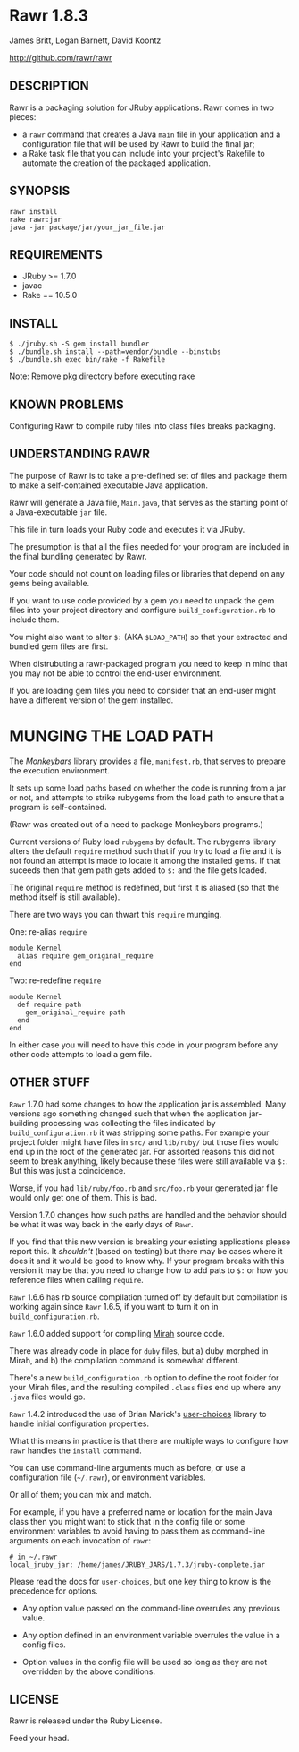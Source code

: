 Rawr 1.8.3
==========

James Britt, Logan Barnett, David Koontz

http://github.com/rawr/rawr


DESCRIPTION
-----------
  
Rawr is a packaging solution for JRuby applications. Rawr comes in two
pieces:

* a `rawr` command that creates a Java `main` file in your application
and a configuration file that will be used by Rawr to build the final jar;
* a Rake task file that you can include into your project's Rakefile to
automate the creation of the packaged application.

SYNOPSIS
--------

    rawr install
    rake rawr:jar
    java -jar package/jar/your_jar_file.jar

REQUIREMENTS
------------

* JRuby >= 1.7.0
* javac
* Rake == 10.5.0

INSTALL
-------

```
$ ./jruby.sh -S gem install bundler
$ ./bundle.sh install --path=vendor/bundle --binstubs
$ ./bundle.sh exec bin/rake -f Rakefile
```

Note: Remove pkg directory before executing rake

KNOWN PROBLEMS
--------------

Configuring Rawr to compile ruby files into class files breaks packaging.


UNDERSTANDING RAWR
------------------

The purpose of Rawr is to take a pre-defined set of files and package them to make a self-contained executable Java application.

Rawr will generate a Java file, `Main.java`, that serves as the starting point of a Java-executable `jar` file.

This file in turn loads your Ruby code and executes it via JRuby.

The presumption is that all the files needed for your program are included in the final bundling generated by Rawr.

Your code should not count on loading files or libraries that depend on any gems being available.

If you want to use code provided by a gem you need to unpack the gem files into your project directory and configure `build_configuration.rb` to include them.

You might also want to alter `$:` (AKA `$LOAD_PATH`) so that your extracted and bundled gem files are first.

When distrubuting a rawr-packaged program you need to keep in mind that you may not be able to control the end-user environment.

If you are loading gem files you need to consider that an end-user might have a different version of the gem installed.

MUNGING THE LOAD PATH
=====================

The _Monkeybars_ library provides a file, `manifest.rb`, that serves to prepare the execution environment.  

It sets up some load paths based on whether the code is running from a jar or not, and attempts to strike rubygems from the load path to ensure that a program is self-contained.

(Rawr was created out of a need to package Monkeybars programs.)

Current versions of Ruby load `rubygems` by default.  The rubygems library alters the default `require` method such that if you try to load a file and it is not found an attempt is made to locate it among the installed gems.  If that suceeds then that gem path gets added to `$:` and the file gets loaded.

The original `require` method is redefined, but first it is aliased (so that the method itself is still available).

There are two ways you can thwart this `require` munging.

One: re-alias `require` 

    module Kernel
      alias require gem_original_require 
    end

Two: re-redefine `require`

    module Kernel
      def require path
        gem_original_require path
      end
    end

In either case you will need to have this code in your program before any other code attempts to load a gem file.



OTHER STUFF
-----

`Rawr` 1.7.0 had some changes to how the application jar is assembled.  Many versions ago something changed such that when the application jar-building processing was collecting the files indicated by `build_configuration.rb` it was stripping some paths.  For example your project folder might have files in `src/` and `lib/ruby/` but those files would end up in the root of the generated jar.  For assorted reasons this did not seem to break anything, likely because these files were still available via `$:`. But this was just a coincidence.  

Worse, if you had `lib/ruby/foo.rb` and `src/foo.rb` your generated jar file would only get one of them.  This is bad.

Version 1.7.0 changes how such paths are handled and the behavior should be what it was way back in the early days of `Rawr`.

If you find that this new version is breaking your existing applications please report this.  It _shouldn't_ (based on testing) but there may be cases where it does it and it would be good to know why.  If your program breaks with this version it may be that you need to change how to add pats to `$:` or how you reference files when calling `require`.  


`Rawr` 1.6.6 has rb source compilation turned off by default but compilation is working again since `Rawr` 1.6.5, if you want to turn it on in `build_configuration.rb`.

`Rawr` 1.6.0 added support for compiling [Mirah](http://www.mirah.org/) source code.  

There was already code in place for `duby` files, but a) duby morphed in Mirah, and b) the compilation command is somewhat different.

There's a new `build_configuration.rb` option to define the root folder for your Mirah files, and the resulting compiled `.class` files end up where any `.java` files would go.

`Rawr` 1.4.2 introduced the use of Brian Marick's [user-choices](http://user-choices.rubyforge.org/)  library to handle initial configuration properties.

What this means in practice is that there are multiple ways to configure how `rawr` handles the `install` command.

You can use command-line arguments much as before, or use a configuration file (`~/.rawr`), or environment variables.  

Or all of them; you can mix and match.

For example, if you have a preferred name or location for the main Java class then you might want to stick that in the config
file or some environment variables to avoid having to pass them as command-line arguments on each invocation of `rawr`:

    # in ~/.rawr
    local_jruby_jar: /home/james/JRUBY_JARS/1.7.3/jruby-complete.jar
    

Please read the docs for `user-choices`, but one key thing to know is the precedence for options.

- Any option value passed on the command-line overrules any previous value.

- Any option defined in an environment variable overrules the value in a config files.

- Option values in the config file will be used so long as they are not overridden by the above conditions.



LICENSE
-------

Rawr is released under the Ruby License.


Feed your head.
